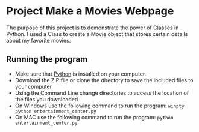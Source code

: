 # Project Make a Movies Webpage
The purpose of this project is to demonstrate the power of Classes in Python.  I used a Class to create a Movie object that stores certain details about my favorite movies.  

## Running the program
* Make sure that [Python](https://www.python.org/) is installed on your computer.
* Download the ZIP file or clone the directory to save the included files to your computer
* Using the Command Line change directories to access the location of the files you downloaded
* On Windows use the following command to run the program: `winpty python entertainment_center.py`
* On MAC use the following command to run the program: `python entertainment_center.py`
